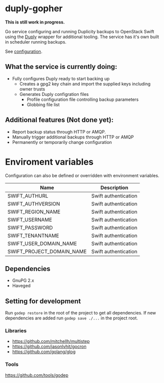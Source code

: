 
# duply-gopher

**This is still work in progress.**

Go service configuring and running Duplicity backups to OpenStack Swift using the [Duply](http://duply.net/) wrapper for
additional tooling. The service has it's own built in scheduler running backups.

See [configuration](docs/configuration.md).

## What the service is currently doing:

- Fully configures Duply ready to start backing up
  - Creates a gpg2 key chain and import the supplied keys including owner trusts
  - Generates Duply configration files
    - Profile configuration file controlling backup parameters
    - Globbing file list

## Additional features (Not done yet):

- Report backup status through HTTP or AMQP.
- Manually trigger additional backups through HTTP or AMQP
- Permanently or temporarily change configuration

# Enviroment variables

Configuration can also be defined or overridden with environment variables.

| Name                      | Description |
|---------------------------|-------------|
| SWIFT_AUTHURL             | Swift authentication
| SWIFT_AUTHVERSION         | Swift authentication
| SWIFT_REGION_NAME         | Swift authentication
| SWIFT_USERNAME            | Swift authentication
| SWIFT_PASSWORD            | Swift authentication
| SWIFT_TENANTNAME          | Swift authentication
| SWIFT_USER_DOMAIN_NAME    | Swift authentication
| SWIFT_PROJECT_DOMAIN_NAME | Swift authentication

## Dependencies

- GnuPG 2.x
- Haveged

## Setting for development

Run `godep restore` in the root of the project to get all dependencies.
If new dependencies are added run `godep save ./...` in the project root.

### Libraries

- https://github.com/mitchellh/multistep
- https://github.com/jasonlvhit/gocron
- https://github.com/golang/glog

### Tools

https://github.com/tools/godep
